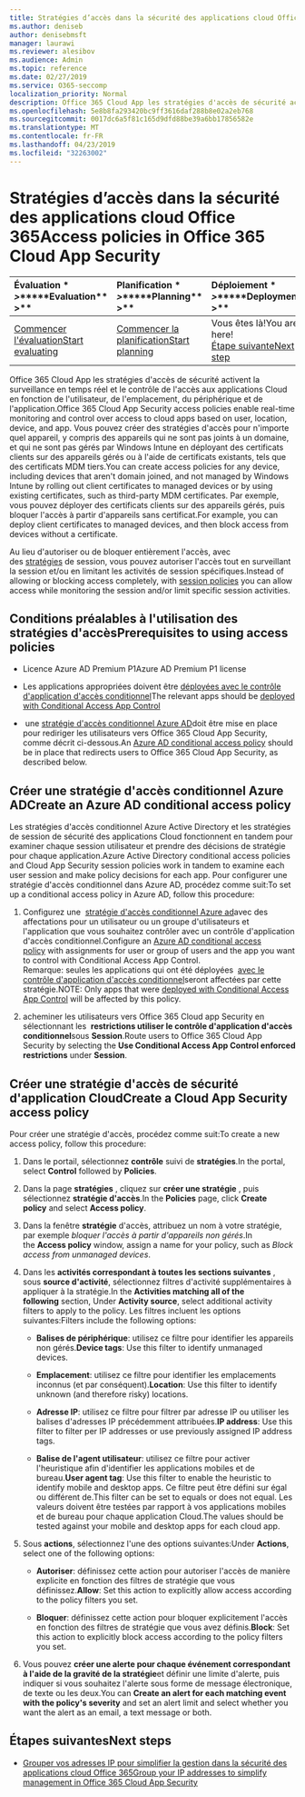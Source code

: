 ```yaml
---
title: Stratégies d’accès dans la sécurité des applications cloud Office 365
ms.author: deniseb
author: denisebmsft
manager: laurawi
ms.reviewer: alesibov
ms.audience: Admin
ms.topic: reference
ms.date: 02/27/2019
ms.service: O365-seccomp
localization_priority: Normal
description: Office 365 Cloud App les stratégies d'accès de sécurité activent la surveillance en temps réel et le contrôle de l'accès aux applications Cloud en fonction de l'utilisateur, de l'emplacement, du périphérique et de l'application. Vous pouvez créer des stratégies d'accès pour n'importe quel appareil, y compris des appareils qui ne sont pas joints à un domaine, et qui ne sont pas gérés par Windows Intune en déployant des certificats clients sur des appareils gérés ou à l'aide de certificats existants, tels que des certificats MDM tiers. Par exemple, vous pouvez déployer des certificats clients sur des appareils gérés, puis bloquer l'accès à partir d'appareils sans certificat.
ms.openlocfilehash: 5e8b8fa293420bc9ff3616daf288b8e02a2eb768
ms.sourcegitcommit: 0017dc6a5f81c165d9dfd88be39a6bb17856582e
ms.translationtype: MT
ms.contentlocale: fr-FR
ms.lasthandoff: 04/23/2019
ms.locfileid: "32263002"
---
```

# <a name="access-policies-in-office-365-cloud-app-security"></a><span data-ttu-id="7e28e-105">Stratégies d’accès dans la sécurité des applications cloud Office 365</span><span class="sxs-lookup"><span data-stu-id="7e28e-105">Access policies in Office 365 Cloud App Security</span></span>

|<span data-ttu-id="7e28e-106">Évaluation \* *\>*\*</span><span class="sxs-lookup"><span data-stu-id="7e28e-106">\*\*\*\*Evaluation\*\* \>\*\*</span></span>|<span data-ttu-id="7e28e-107">Planification \* *\>*\*</span><span class="sxs-lookup"><span data-stu-id="7e28e-107">\*\*\*\*Planning\*\* \>\*\*</span></span>|<span data-ttu-id="7e28e-108">Déploiement \* *\>*\*</span><span class="sxs-lookup"><span data-stu-id="7e28e-108">\*\*\*\*Deployment\*\* \>\*\*</span></span>|<span data-ttu-id="7e28e-109">Utilisation \* \* \* \*</span><span class="sxs-lookup"><span data-stu-id="7e28e-109">\*\*\*\*Utilization\*\*\*\*</span></span>|
|:-----|:-----|:-----|:-----|
|[<span data-ttu-id="7e28e-110">Commencer l'évaluation</span><span class="sxs-lookup"><span data-stu-id="7e28e-110">Start evaluating</span></span>](office-365-cas-overview.md) <br/> |[<span data-ttu-id="7e28e-111">Commencer la planification</span><span class="sxs-lookup"><span data-stu-id="7e28e-111">Start planning</span></span>](get-ready-for-office-365-cas.md) <br/> |<span data-ttu-id="7e28e-112">Vous êtes là!</span><span class="sxs-lookup"><span data-stu-id="7e28e-112">You are here!</span></span>  <br/> [<span data-ttu-id="7e28e-113">Étape suivante</span><span class="sxs-lookup"><span data-stu-id="7e28e-113">Next step</span></span>](group-your-ip-addresses-in-ocas.md) <br/> |[<span data-ttu-id="7e28e-114">Commencer à utiliser</span><span class="sxs-lookup"><span data-stu-id="7e28e-114">Start utilizing</span></span>](utilization-activities-for-ocas.md) <br/> |

<span data-ttu-id="7e28e-115">Office 365 Cloud App les stratégies d'accès de sécurité activent la surveillance en temps réel et le contrôle de l'accès aux applications Cloud en fonction de l'utilisateur, de l'emplacement, du périphérique et de l'application.</span><span class="sxs-lookup"><span data-stu-id="7e28e-115">Office 365 Cloud App Security access policies enable real-time monitoring and control over access to cloud apps based on user, location, device, and app.</span></span> <span data-ttu-id="7e28e-116">Vous pouvez créer des stratégies d'accès pour n'importe quel appareil, y compris des appareils qui ne sont pas joints à un domaine, et qui ne sont pas gérés par Windows Intune en déployant des certificats clients sur des appareils gérés ou à l'aide de certificats existants, tels que des certificats MDM tiers.</span><span class="sxs-lookup"><span data-stu-id="7e28e-116">You can create access policies for any device, including devices that aren't domain joined, and not managed by Windows Intune by rolling out client certificates to managed devices or by using existing certificates, such as third-party MDM certificates.</span></span> <span data-ttu-id="7e28e-117">Par exemple, vous pouvez déployer des certificats clients sur des appareils gérés, puis bloquer l'accès à partir d'appareils sans certificat.</span><span class="sxs-lookup"><span data-stu-id="7e28e-117">For example, you can deploy client certificates to managed devices, and then block access from devices without a certificate.</span></span>

<span data-ttu-id="7e28e-118">Au lieu d'autoriser ou de bloquer entièrement l'accès, avec des [stratégies](ocas-session-policies.md) de session, vous pouvez autoriser l'accès tout en surveillant la session et/ou en limitant les activités de session spécifiques.</span><span class="sxs-lookup"><span data-stu-id="7e28e-118">Instead of allowing or blocking access completely, with [session policies](ocas-session-policies.md) you can allow access while monitoring the session and/or limit specific session activities.</span></span>

## <a name="prerequisites-to-using-access-policies"></a><span data-ttu-id="7e28e-119">Conditions préalables à l'utilisation des stratégies d'accès</span><span class="sxs-lookup"><span data-stu-id="7e28e-119">Prerequisites to using access policies</span></span>

- <span data-ttu-id="7e28e-120">Licence Azure AD Premium P1</span><span class="sxs-lookup"><span data-stu-id="7e28e-120">Azure AD Premium P1 license</span></span>

- <span data-ttu-id="7e28e-121">Les applications appropriées doivent être [déployées avec le contrôle d'application d'accès conditionnel](https://docs.microsoft.com/en-us/cloud-app-security/proxy-deployment-aad)</span><span class="sxs-lookup"><span data-stu-id="7e28e-121">The relevant apps should be [deployed with Conditional Access App Control](https://docs.microsoft.com/en-us/cloud-app-security/proxy-deployment-aad)</span></span>

- <span data-ttu-id="7e28e-122"> une [stratégie d'accès conditionnel Azure AD](https://docs.microsoft.com/azure/active-directory/active-directory-conditional-access-azure-portal)doit être mise en place pour rediriger les utilisateurs vers Office 365 Cloud App Security, comme décrit ci-dessous.</span><span class="sxs-lookup"><span data-stu-id="7e28e-122">An [Azure AD conditional access policy](https://docs.microsoft.com/azure/active-directory/active-directory-conditional-access-azure-portal) should be in place that redirects users to Office 365 Cloud App Security, as described below.</span></span>

## <a name="create-an-azure-ad-conditional-access-policy"></a><span data-ttu-id="7e28e-123">Créer une stratégie d'accès conditionnel Azure AD</span><span class="sxs-lookup"><span data-stu-id="7e28e-123">Create an Azure AD conditional access policy</span></span>

<span data-ttu-id="7e28e-124">Les stratégies d'accès conditionnel Azure Active Directory et les stratégies de session de sécurité des applications Cloud fonctionnent en tandem pour examiner chaque session utilisateur et prendre des décisions de stratégie pour chaque application.</span><span class="sxs-lookup"><span data-stu-id="7e28e-124">Azure Active Directory conditional access policies and Cloud App Security session policies work in tandem to examine each user session and make policy decisions for each app.</span></span> <span data-ttu-id="7e28e-125">Pour configurer une stratégie d'accès conditionnel dans Azure AD, procédez comme suit:</span><span class="sxs-lookup"><span data-stu-id="7e28e-125">To set up a conditional access policy in Azure AD, follow this procedure:</span></span>

1. <span data-ttu-id="7e28e-126">Configurez une  [stratégie d'accès conditionnel Azure ad](https://docs.microsoft.com/azure/active-directory/active-directory-conditional-access-azure-portal)avec des affectations pour un utilisateur ou un groupe d'utilisateurs et l'application que vous souhaitez contrôler avec un contrôle d'application d'accès conditionnel.</span><span class="sxs-lookup"><span data-stu-id="7e28e-126">Configure an [Azure AD conditional access policy](https://docs.microsoft.com/azure/active-directory/active-directory-conditional-access-azure-portal) with assignments for user or group of users and the app you want to control with Conditional Access App Control.</span></span><br><span data-ttu-id="7e28e-127">Remarque: seules les applications qui ont été déployées  [avec le contrôle d'application d'accès conditionnel](https://docs.microsoft.com/cloud-app-security/proxy-deployment-aad)seront affectées par cette stratégie.</span><span class="sxs-lookup"><span data-stu-id="7e28e-127">NOTE: Only apps that were [deployed with Conditional Access App Control](https://docs.microsoft.com/cloud-app-security/proxy-deployment-aad) will be affected by this policy.</span></span>

2. <span data-ttu-id="7e28e-128">acheminer les utilisateurs vers Office 365 Cloud app Security en sélectionnant les  **restrictions utiliser le contrôle d'application d'accès conditionnel**sous **Session**.</span><span class="sxs-lookup"><span data-stu-id="7e28e-128">Route users to Office 365 Cloud App Security by selecting the **Use Conditional Access App Control enforced restrictions** under **Session**.</span></span>

## <a name="create-a-cloud-app-security-access-policy"></a><span data-ttu-id="7e28e-129">Créer une stratégie d'accès de sécurité d'application Cloud</span><span class="sxs-lookup"><span data-stu-id="7e28e-129">Create a Cloud App Security access policy</span></span>

<span data-ttu-id="7e28e-130">Pour créer une stratégie d'accès, procédez comme suit:</span><span class="sxs-lookup"><span data-stu-id="7e28e-130">To create a new access policy, follow this procedure:</span></span>

1. <span data-ttu-id="7e28e-131">Dans le portail, sélectionnez **contrôle** suivi de **stratégies**.</span><span class="sxs-lookup"><span data-stu-id="7e28e-131">In the portal, select **Control** followed by **Policies**.</span></span>

2. <span data-ttu-id="7e28e-132">Dans la page **stratégies** , cliquez sur **créer une stratégie** , puis sélectionnez **stratégie d'accès**.</span><span class="sxs-lookup"><span data-stu-id="7e28e-132">In the **Policies** page, click **Create policy** and select **Access policy**.</span></span>

3. <span data-ttu-id="7e28e-133">Dans la fenêtre **stratégie** d'accès, attribuez un nom à votre stratégie, par exemple *bloquer l'accès à partir d'appareils non gérés*.</span><span class="sxs-lookup"><span data-stu-id="7e28e-133">In the **Access policy** window, assign a name for your policy, such as *Block access from unmanaged devices*.</span></span>

4. <span data-ttu-id="7e28e-134">Dans les **activités correspondant à toutes les sections suivantes** , sous **source d'activité**, sélectionnez filtres d'activité supplémentaires à appliquer à la stratégie.</span><span class="sxs-lookup"><span data-stu-id="7e28e-134">In the **Activities matching all of the following** section, Under **Activity source**, select additional activity filters to apply to the policy.</span></span> <span data-ttu-id="7e28e-135">Les filtres incluent les options suivantes:</span><span class="sxs-lookup"><span data-stu-id="7e28e-135">Filters include the following options:</span></span>
    
    - <span data-ttu-id="7e28e-136">**Balises de périphérique**: utilisez ce filtre pour identifier les appareils non gérés.</span><span class="sxs-lookup"><span data-stu-id="7e28e-136">**Device tags**: Use this filter to identify unmanaged devices.</span></span>
    
    - <span data-ttu-id="7e28e-137">**Emplacement**: utilisez ce filtre pour identifier les emplacements inconnus (et par conséquent).</span><span class="sxs-lookup"><span data-stu-id="7e28e-137">**Location**: Use this filter to identify unknown (and therefore risky) locations.</span></span>
    
    - <span data-ttu-id="7e28e-138">**Adresse IP**: utilisez ce filtre pour filtrer par adresse IP ou utiliser les balises d'adresses IP précédemment attribuées.</span><span class="sxs-lookup"><span data-stu-id="7e28e-138">**IP address**: Use this filter to filter per IP addresses or use previously assigned IP address tags.</span></span>
    
    - <span data-ttu-id="7e28e-139">**Balise de l'agent utilisateur**: utilisez ce filtre pour activer l'heuristique afin d'identifier les applications mobiles et de bureau.</span><span class="sxs-lookup"><span data-stu-id="7e28e-139">**User agent tag**: Use this filter to enable the heuristic to identify mobile and desktop apps.</span></span> <span data-ttu-id="7e28e-140">Ce filtre peut être défini sur égal ou différent de.</span><span class="sxs-lookup"><span data-stu-id="7e28e-140">This filter can be set to equals or does not equal.</span></span> <span data-ttu-id="7e28e-141">Les valeurs doivent être testées par rapport à vos applications mobiles et de bureau pour chaque application Cloud.</span><span class="sxs-lookup"><span data-stu-id="7e28e-141">The values should be tested against your mobile and desktop apps for each cloud app.</span></span>

5. <span data-ttu-id="7e28e-142">Sous **actions**, sélectionnez l'une des options suivantes:</span><span class="sxs-lookup"><span data-stu-id="7e28e-142">Under **Actions**, select one of the following options:</span></span>
    
    - <span data-ttu-id="7e28e-143">**Autoriser**: définissez cette action pour autoriser l'accès de manière explicite en fonction des filtres de stratégie que vous définissez.</span><span class="sxs-lookup"><span data-stu-id="7e28e-143">**Allow**: Set this action to explicitly allow access according to the policy filters you set.</span></span>
    
    - <span data-ttu-id="7e28e-144">**Bloquer**: définissez cette action pour bloquer explicitement l'accès en fonction des filtres de stratégie que vous avez définis.</span><span class="sxs-lookup"><span data-stu-id="7e28e-144">**Block**: Set this action to explicitly block access according to the policy filters you set.</span></span>

6. <span data-ttu-id="7e28e-145">Vous pouvez **créer une alerte pour chaque événement correspondant à l'aide de la gravité de la stratégie**et définir une limite d'alerte, puis indiquer si vous souhaitez l'alerte sous forme de message électronique, de texte ou les deux.</span><span class="sxs-lookup"><span data-stu-id="7e28e-145">You can **Create an alert for each matching event with the policy's severity** and set an alert limit and select whether you want the alert as an email, a text message or both.</span></span>

## <a name="next-steps"></a><span data-ttu-id="7e28e-146">Étapes suivantes</span><span class="sxs-lookup"><span data-stu-id="7e28e-146">Next steps</span></span>

- [<span data-ttu-id="7e28e-147">Grouper vos adresses IP pour simplifier la gestion dans la sécurité des applications cloud Office 365</span><span class="sxs-lookup"><span data-stu-id="7e28e-147">Group your IP addresses to simplify management in Office 365 Cloud App Security</span></span>](group-your-ip-addresses-in-ocas.md)